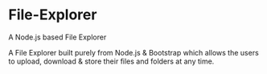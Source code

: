 # File-Explorer
A Node.js based File Explorer

A File Explorer built purely from Node.js & Bootstrap which allows the users to upload, download & store their files and folders at any time.
